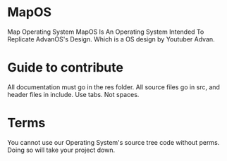 # MapOS
Map Operating System MapOS Is An Operating System Intended To Replicate AdvanOS's Design. Which is a OS design by Youtuber Advan.
# Guide to contribute
All documentation must go in the res folder.
All source files go in src, and header files in include.
Use tabs. Not spaces.

# Terms
You cannot use our Operating System's source tree code without perms. Doing so will take your project down.

